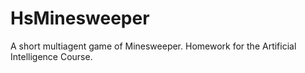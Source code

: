 HsMinesweeper
=============

A short multiagent game of Minesweeper. Homework for the Artificial Intelligence Course.
